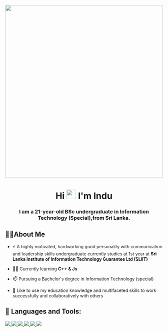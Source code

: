 <a href="#"><img width="100%" height="550" src= "https://user-images.githubusercontent.com/83856879/147393152-d520a503-91af-4046-83a8-97c12f90645e.jpg" height="175px"/></a>
<h1 align="center">Hi <img src="https://raw.githubusercontent.com/MartinHeinz/MartinHeinz/master/wave.gif" width="30px"> I'm Indu</h1>
<h3 align="center">I am a 21-year-old BSc undergraduate in Information Technology (Special),from Sri Lanka.</h3>


##  🙋‍♀️About Me

- ⚡ A highly motivated, hardworking good personality with communication and leadership skills undergraduate currently studies at 1st year at **Sri Lanka Institute of Information Technology Guarantee Ltd (SLIIT)**

- 👨‍💻 Currently learning **C++ & Js**
- 📫 Pursuing a Bachelor's degree in Information Technology (special) 
- 👯 Like to use my education knowledge and multifaceted skills to work successfully and collaboratively with others
  

## 🚀 Languages and Tools:

<p align="left"> 
    <a href="https://www.cprogramming.com" target="_blank"> <img src="https://img.icons8.com/color/48/000000/c-programming.png"/>
    <a href="https://www.cprogramming.com" target="_blank"> <img src="https://img.icons8.com/color/50/000000/c-plus-plus-logo.png"/>
    <a href="https://www.java.com" target="_blank"> <img src="https://img.icons8.com/color/48/000000/java-coffee-cup-logo.png"/> </a> 
    <a href="https://www.python.org" target="_blank"> <img src="https://img.icons8.com/color/48/000000/python.png"/> </a>
    <a href="https://git-scm.com/" target="_blank"> <img src="https://img.icons8.com/color/48/000000/git.png"/> </a> 
    <a href="https://www.w3.org/html/" target="_blank"> <img src="https://img.icons8.com/color/48/000000/html-5.png"/> </a>    
</p>
